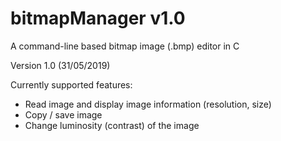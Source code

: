 # bitmapManager v1.0
A command-line based bitmap image (.bmp) editor in C

Version 1.0 (31/05/2019)

Currently supported features:
  - Read image and display image information (resolution, size)
  - Copy / save image
  - Change luminosity (contrast) of the image
